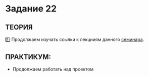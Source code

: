 # Задание 22
## ТЕОРИЯ

:one: Продолжаем изучать ссылки к лекцииям данного [семинара](https://github.com/LisKorzun/learning-js__from-scratch-to-expert/blob/master/seminar_22/README.md).

## ПРАКТИКУМ:

* Продолжаем работать над проектом